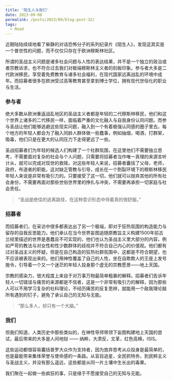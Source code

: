 ```yaml
---
title: '陌生人与我们'
date: 2023-09-08
permalink: /posts/2023/09/blog-post-32/
tags:
  - Read
---
```



近期陆陆续续地看了柴静的对话恐怖分子的系列纪录片《陌生人》，发现这其实是一个普世性的问题，而不仅仅只存在于欧洲穆斯林社区。

所谓的圣战主义问题是诸多社会问题与人性的表达结果，并不是一个独立的政治或者宗教诉求，也不符合过去我们对极端穆斯林主义者的刻板印象。参与者大多是二代欧洲移民，享受着免费教育与诸多社会福利，在现代国家远离战乱的环境中成年。而招募者很多在欧洲受过高等教育甚至拿到博士学位，拥有现代世俗化的职业与生活。


### 参与者

绝大多数从欧洲重返战乱地区的圣战主义者都是年轻的二代穆斯林移民，他们和这个世界上诸多的二代移民一样，面临着严重的文化融入与自我身份认同问题。而参与圣战让他们能够逃避这些现实问题，融入到一个有着极强认同感的圈子里去。每个地方的年轻人都会为了融入同龄人群体做一些蠢事，例如抽烟，喝酒，打群架，吸毒，他们只是在更大的认同压力下走得更远了一些。

圣战招募者们为年轻的候选人们构建了一个社群氛围，在这里他们不需要独立思考，不需要面对复杂的社会与个人问题，只需要将招募者当作唯一真理的来源言听计从，就可以完成对现世的救赎。对这些年轻人来说，招募者囊括了父母，老师，政府，布道者的职能，这对缺乏管教与引导，成长在一个割裂环境下的穆斯林移民年轻人来说是非常有吸引力的。只要接受了这一切，他们就可以抛弃其他的所有社会身份，不需要再面对那些世俗世界里的挣扎与冲突，不需要再承担一切家庭与社会责任。

> “圣战是绝佳的逃离路径，在这种意识形态中待着真的很舒服。”

### 招募者

而招募者们，在采访中很多都表达出了另一个极端，即对于狂热氛围的构造能力与留存的自我反思能力。他们承认在当今世界妄图追随原教旨主义构建1500年前古兰经里描述的世界是愚蠢且不可实现的，他们也认为圣战主义里大部分的内容，例如严苛的教法与对女性和性少数群体的歧视并不符合自己内心的价值观。他们都有过对圣战主义的怀疑，但是在自己构造的狂热社群氛围中，这都是不符合期望，也不应该被表现出来的。他们用神性覆盖了自己的人性，坐在自欺欺人的王座上发号施令，引导着一个又一个迷茫的年轻人投身那个虚无的宗教愿景——地上天国。

宗教的感染力，很大程度上来自于对万事万物最简单粗暴的解释。招募者们告诉年轻人一切错误与痛苦的来源都是不信者，这是一个非常有吸引力的解释，因为那些人可以不用学习复杂的社科理论，不经历痛苦的反复思辨，就能用一个敌我理论敲所有遇到的钉子，避免了承认自己的无知与无能。

> “那么多人，却只有一个大脑。”

### 我们

但我们知道，人类历史中那些类似的，在神性导师带领下妄图构建地上天国的尝试，最后带来的大多是人间地狱 —— 纳粹，大肃反，文革，红色高棉，ISIS。

这些运动都很容易囊括普罗大众作为支持者，因为放弃思考从众投身是最简单的，也是最能带来集体荣誉与使命感的一条路。从盲目追星，全民抓特务，到民粹主义与圣战主义，并没有那么遥远，这些都是从同一片土壤中生长出的毒果。

我们聚在一起做一些疯狂的事，只是缘于不愿接受自己的无知与无能。




